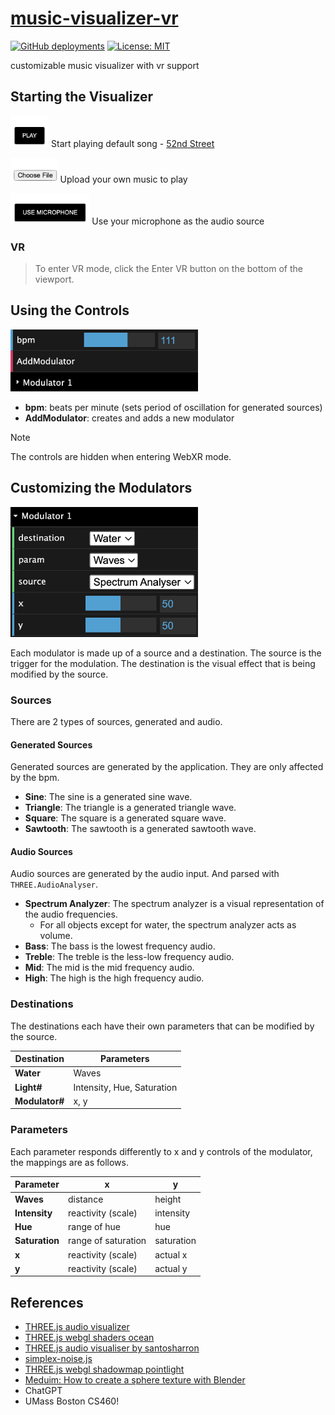 # [music-visualizer-vr][pages-url]

[![GitHub deployments][pages]][pages-url]
[![License: MIT][license]][license-url]

customizable music visualizer with vr support

## Starting the Visualizer

<img src="images/play_button.png" alt="Alt text" height="50"> Start playing default song - [52nd Street](https://yewtu.be/watch?v=OIFASfPkw9g)

<img src="images/upload_button.png" alt="Alt text" height="40"> Upload your own music to play

<img src="images/mic_button.png" alt="Alt text" height="50"> Use your microphone as the audio source

### VR

> To enter VR mode, click the Enter VR button on the bottom of the viewport.

## Using the Controls

<img src="images/controls.png" alt="Alt text" width="300">

- **bpm**: beats per minute (sets period of oscillation for generated sources)
- **AddModulator**: creates and adds a new modulator

> [!NOTE]
> The controls are hidden when entering WebXR mode.

## Customizing the Modulators

<img src="images/modulator.png" alt="Alt text" width="300">

Each modulator is made up of a source and a destination. The source is the trigger for the modulation. The destination is the visual effect that is being modified by the source.

### Sources

There are 2 types of sources, generated and audio.

#### Generated Sources

Generated sources are generated by the application. They are only affected by the bpm.

- **Sine**: The sine is a generated sine wave.
- **Triangle**: The triangle is a generated triangle wave.
- **Square**: The square is a generated square wave.
- **Sawtooth**: The sawtooth is a generated sawtooth wave.

#### Audio Sources

Audio sources are generated by the audio input. And parsed with `THREE.AudioAnalyser`.

- **Spectrum Analyzer**: The spectrum analyzer is a visual representation of the audio frequencies.
    - For all objects except for water, the spectrum analyzer acts as volume.
- **Bass**: The bass is the lowest frequency audio.
- **Treble**: The treble is the less-low frequency audio.
- **Mid**: The mid is the mid frequency audio.
- **High**: The high is the high frequency audio.

### Destinations

The destinations each have their own parameters that can be modified by the source.

| Destination    | Parameters                 |
|----------------|----------------------------|
| **Water**      | Waves                      |
| **Light#**     | Intensity, Hue, Saturation |
| **Modulator#** | x, y                       |

### Parameters

Each parameter responds differently to x and y controls of the modulator, the mappings are as follows.

| Parameter      | x                  | y          |
|----------------|--------------------|------------|
| **Waves**      | distance           | height     |
| **Intensity**  | reactivity (scale) | intensity  |
| **Hue**        | range of hue     | hue        |
| **Saturation** | range of saturation     | saturation |
| **x**          | reactivity (scale) | actual x   |
| **y**          | reactivity (scale) | actual y   |

## References

- [THREE.js audio visualizer](https://github.com/mrdoob/three.js/blob/master/examples/webaudio_visualizer.html)
- [THREE.js webgl shaders ocean](https://github.com/mrdoob/three.js/blob/master/examples/webgl_shaders_ocean.html)
- [THREE.js audio visualiser by santosharron](https://github.com/santosharron/audio-visualizer-three-js)
- [simplex-noise.js](https://29a.ch/simplex-noise/docs/index.html#400)
- [THREE.js webgl shadowmap pointlight](https://github.com/mrdoob/three.js/blob/master/examples/webgl_shadowmap_pointlight.html)
- [Meduim: How to create a sphere texture with Blender](https://medium.com/geekculture/how-to-create-textures-for-three-js-spheregeometry-using-blender-d20a907b5b47)
- ChatGPT
- UMass Boston CS460!

[pages]: https://img.shields.io/github/deployments/ethab83/music-visualizer-vr/github-pages
[pages-url]: https://ethab83.github.io/music-visualizer-vr/
[license]: https://img.shields.io/badge/License-MIT-yellow.svg
[license-url]: https://opensource.org/licenses/MIT
